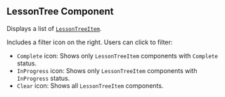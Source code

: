 ## LessonTree Component

Displays a list of [`LessonTreeItem`](./LessonTreeItem.md).

Includes a filter icon on the right. Users can click to filter:
*   `Complete` icon: Shows only `LessonTreeItem` components with `Complete` status.
*   `InProgress` icon: Shows only `LessonTreeItem` components with `InProgress` status.
*   `Clear` icon: Shows all `LessonTreeItem` components.
